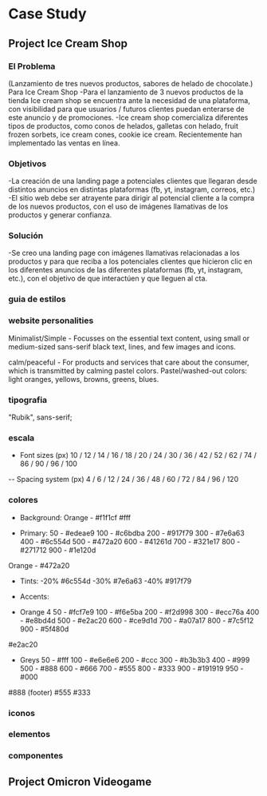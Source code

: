 # Case Study
## Project Ice Cream Shop

### El Problema
(Lanzamiento de tres nuevos productos, sabores de helado de chocolate.)
Para Ice Cream Shop
-Para el lanzamiento de 3 nuevos productos de la tienda Ice cream shop se encuentra ante la necesidad de una plataforma,
con visibilidad para que usuarios / futuros clientes puedan enterarse de este anuncio y de promociones.
-Ice cream shop comercializa diferentes tipos de productos, como conos de helados, galletas con helado, fruit frozen sorbets, ice cream cones,
cookie ice cream.
Recientemente han implementado las ventas en línea.

### Objetivos
-La creación de una landing page a potenciales clientes que llegaran desde distintos anuncios en distintas plataformas (fb, yt, instagram, correos, etc.)
-El sitio web debe ser atrayente para dirigir al potencial cliente a la compra de los nuevos productos, con el uso de imágenes llamativas de los
productos y generar confianza.

### Solución
-Se creo una landing page con imágenes llamativas relacionadas a los productos y para que reciba a los potenciales clientes que hicieron clic en los
diferentes anuncios de las diferentes plataformas (fb, yt, instagram, etc.), con el objetivo de que interactúen y que lleguen al cta.

### guia de estilos
### website personalities
Minimalist/Simple - Focusses on the essential text content, using small or medium-sized sans-serif black text, lines, and few images and icons.

calm/peaceful - For products and services that care about the consumer, which  is transmitted by calming pastel colors. Pastel/washed-out colors: light oranges, yellows, browns,
greens, blues.

### tipografia
"Rubik", sans-serif;

### escala
- Font sizes (px)
10 / 12 / 14 / 16 / 18 / 20 / 24 / 30 / 36 / 42 / 52 / 62 / 74 / 86 / 90 / 96 / 100

-- Spacing system (px)
4 / 6 / 12 / 24 / 36 / 48 / 60 / 72 / 84 / 96 / 120 

### colores
- Background:
Orange - 
#f1f1cf
#fff

- Primary: 
50  - #edeae9
100 - #c6bdba
200 - #917f79
300 - #7e6a63
400 - #6c554d
500 - #472a20
600 - #41261d
700 - #321e17
800 - #271712
900 - #1e120d

Orange - 
#472a20

- Tints:
-20%
#6c554d
-30%
#7e6a63
-40%
#917f79

- Accents:
- Orange 4
50  - #fcf7e9
100 - #f6e5ba
200 - #f2d998
300 - #ecc76a
400 - #e8bd4d
500 - #e2ac20
600 - #ce9d1d
700 - #a07a17
800 - #7c5f12
900 - #5f480d

#e2ac20
- Greys
50  - #fff
100 - #e6e6e6
200 - #ccc
300 - #b3b3b3
400 - #999
500 - #888
600 - #666
700 - #555
800 - #333
900 - #191919
950 - #000

#888 (footer)
#555
#333

### iconos
### elementos
### componentes



## Project Omicron Videogame
